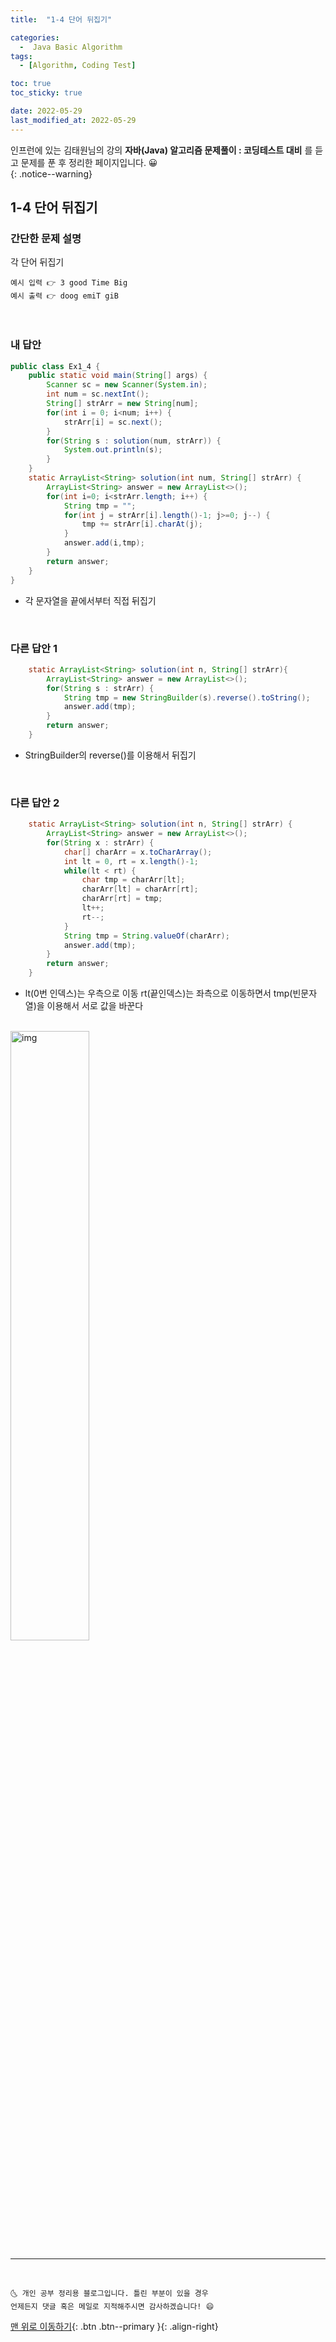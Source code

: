 ```yaml
---
title:  "1-4 단어 뒤집기" 

categories:
  -  Java Basic Algorithm
tags:
  - [Algorithm, Coding Test]

toc: true
toc_sticky: true

date: 2022-05-29
last_modified_at: 2022-05-29
---
```


인프런에 있는 김태원님의 강의 **자바(Java) 알고리즘 문제풀이 : 코딩테스트 대비** 를 듣고 문제를 푼 후 정리한 페이지입니다. 😀  
{: .notice--warning}

## 1-4 단어 뒤집기

### 간단한 문제 설명


각 단어 뒤집기 
```
예시 입력 👉 3 good Time Big
예시 출력 👉 doog emiT giB
```

<br>

### 내 답안


```java
public class Ex1_4 {
	public static void main(String[] args) {
		Scanner sc = new Scanner(System.in);
		int num = sc.nextInt();
		String[] strArr = new String[num];
		for(int i = 0; i<num; i++) {
			strArr[i] = sc.next();
		}
		for(String s : solution(num, strArr)) {
			System.out.println(s);
		}
	}
	static ArrayList<String> solution(int num, String[] strArr) {
		ArrayList<String> answer = new ArrayList<>();
		for(int i=0; i<strArr.length; i++) {
			String tmp = "";
			for(int j = strArr[i].length()-1; j>=0; j--) {
				tmp += strArr[i].charAt(j);
			}
			answer.add(i,tmp);
		}
		return answer;
	}
}

```
  - 각 문자열을 끝에서부터 직접 뒤집기
  
		
     
<br>

### 다른 답안 1

```java
	static ArrayList<String> solution(int n, String[] strArr){
		ArrayList<String> answer = new ArrayList<>();
		for(String s : strArr) {
			String tmp = new StringBuilder(s).reverse().toString();
			answer.add(tmp);
		}
		return answer;
	}
```
- StringBuilder의 reverse()를 이용해서 뒤집기

<br>

### 다른 답안 2

```java
	static ArrayList<String> solution(int n, String[] strArr) {
		ArrayList<String> answer = new ArrayList<>();
		for(String x : strArr) {
			char[] charArr = x.toCharArray();
			int lt = 0, rt = x.length()-1;
			while(lt < rt) {
				char tmp = charArr[lt];
				charArr[lt] = charArr[rt];
				charArr[rt] = tmp;
				lt++;
				rt--;
			}
			String tmp = String.valueOf(charArr);
			answer.add(tmp);
		}
		return answer;
	}
```
- lt(0번 인덱스)는 우측으로 이동 rt(끝인덱스)는 좌측으로 이동하면서 tmp(빈문자열)을 이용해서 서로 값을 바꾼다<br><br>

<image width="50%" alt="img" src="https://user-images.githubusercontent.com/83283010/170873242-27c4dba9-2b32-45c0-b92e-ba790c2063e9.PNG"/><br>


***
<br>

    🌜 개인 공부 정리용 블로그입니다. 틀린 부분이 있을 경우 
    언제든지 댓글 혹은 메일로 지적해주시면 감사하겠습니다! 😄

[맨 위로 이동하기](#){: .btn .btn--primary }{: .align-right}